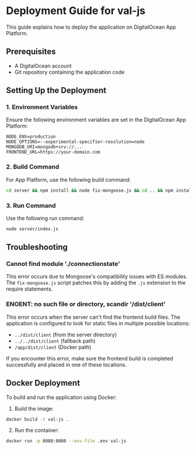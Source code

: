 # Deployment Guide for val-js

This guide explains how to deploy the application on DigitalOcean App Platform.

## Prerequisites

- A DigitalOcean account
- Git repository containing the application code

## Setting Up the Deployment

### 1. Environment Variables

Ensure the following environment variables are set in the DigitalOcean App Platform:

```
NODE_ENV=production
NODE_OPTIONS=--experimental-specifier-resolution=node
MONGODB_URI=mongodb+srv://...
FRONTEND_URL=https://your-domain.com
```

### 2. Build Command

For App Platform, use the following build command:

```bash
cd server && npm install && node fix-mongoose.js && cd .. && npm install && npm run build && cd server
```

### 3. Run Command

Use the following run command:

```bash
node server/index.js
```

## Troubleshooting

### Cannot find module './connectionstate'

This error occurs due to Mongoose's compatibility issues with ES modules. The `fix-mongoose.js` script patches this by adding the `.js` extension to the require statements.

### ENOENT: no such file or directory, scandir '/dist/client'

This error occurs when the server can't find the frontend build files. The application is configured to look for static files in multiple possible locations:

- `../dist/client` (from the server directory)
- `../../dist/client` (fallback path)
- `/app/dist/client` (Docker path)

If you encounter this error, make sure the frontend build is completed successfully and placed in one of these locations.

## Docker Deployment

To build and run the application using Docker:

1. Build the image:
```bash
docker build -t val-js .
```

2. Run the container:
```bash
docker run -p 8080:8080 --env-file .env val-js
``` 